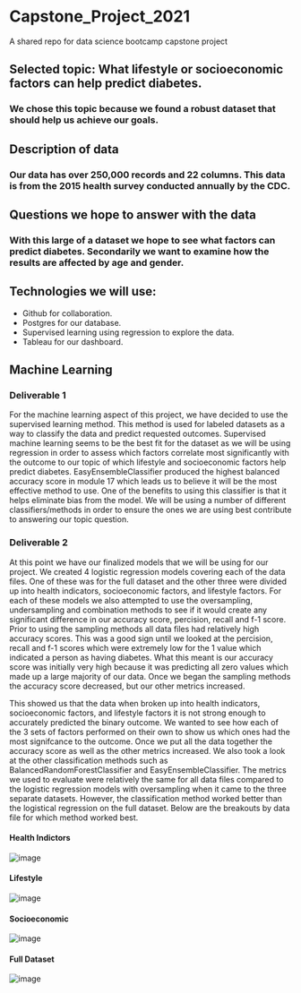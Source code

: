 # Capstone_Project_2021
A shared repo for data science bootcamp capstone project
## Selected topic: What lifestyle or socioeconomic factors can help predict diabetes.
### We chose this topic because we found a robust dataset that should help us achieve our goals.
## Description of data
### Our data has over 250,000 records and 22 columns. This data is from the 2015 health survey conducted annually by the CDC. 
## Questions we hope to answer with the data
### With this large of a dataset we hope to see what factors can predict diabetes. Secondarily we want to examine how the results are affected by age and gender.
## Technologies we will use:
* Github for collaboration.
* Postgres for our database.
* Supervised learning using regression to explore the data.
* Tableau for our dashboard.
## Machine Learning

### Deliverable 1
For the machine learning aspect of this project, we have decided to use the supervised learning method. This method is used for labeled datasets as a way to classify the data and predict requested outcomes. Supervised machine learning seems to be the best fit for the dataset as we will be using regression in order to assess which factors correlate most significantly with the outcome to our topic of which lifestyle and socioeconomic factors help predict diabetes. EasyEnsembleClassifier produced the highest balanced accuracy score in module 17 which leads us to believe it will be the most effective method to use. One of the benefits to using this classifier is that it helps eliminate bias from the model. We will be using a number of different classifiers/methods in order to ensure the ones we are using best contribute to answering our topic question. 

### Deliverable 2
At this point we have our finalized models that we will be using for our project. We created 4 logistic regression models covering each of the data files. One of these was for the full dataset and the other three were divided up into health indicators, socioeconomic factors, and lifestyle factors. For each of these models we also attempted to use the oversampling, undersampling and combination methods to see if it would create any significant difference in our accuracy score, percision, recall and f-1 score. Prior to using the sampling methods all data files had relatively high accuracy scores. This was a good sign until we looked at the percision, recall and f-1 scores which were extremely low for the 1 value which indicated a person as having diabetes. What this meant is our accuracy score was initially very high because it was predicting all zero values which made up a large majority of our data. Once we began the sampling methods the accuracy score decreased, but our other metrics increased.  

This showed us that the data when broken up into health indicators, socioeconomic factors, and lifestyle factors it is not strong enough to accurately predicted the binary outcome. We wanted to see how each of the 3 sets of factors performed on their own to show us which ones had the most signifcance to the outcome. Once we put all the data together the accuracy score as well as the other metrics increased. We also took a look at the other classification methods such as BalancedRandomForestClassifier and EasyEnsembleClassifier. The metrics we used to evaluate were relatively the same for all data files compared to the logistic regression models with oversampling when it came to the three separate datasets. However, the classification method worked better than the logistical regression on the full dataset. Below are the breakouts by data file for which method worked best. 



#### Health Indictors 
![image](https://user-images.githubusercontent.com/87450415/149331315-83bd655a-590a-4f9c-a467-a4e8d54f5fd4.png)

#### Lifestyle
![image](https://user-images.githubusercontent.com/87450415/149331428-4bf10e87-45ae-40c7-93d5-fa95764c06e3.png)

#### Socioeconomic
![image](https://user-images.githubusercontent.com/87450415/149331508-10d21962-040c-4cda-882d-42bfcdf8094f.png)

#### Full Dataset
![image](https://user-images.githubusercontent.com/87450415/149331618-a2842ed8-08d6-481f-bd2a-2e2134324f05.png)






